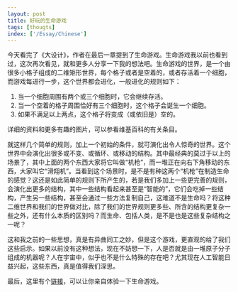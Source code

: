 ```yaml
---
layout: post
title: 好玩的生命游戏
tags: [thougts]
index: ['/Essay/Chinese']
---
```


今天看完了《大设计》，作者在最后一章提到了生命游戏。生命游戏我以前也看到过，这次再次看见，就和更多人分享一下我的想法吧。生命游戏的世界，是一个由很多小格子组成的二维矩形世界，每个格子或者是空着的，或者存活着一个细胞，而游戏每进行一步，这个世界都会进化，一般进化的规则如下：

1. 当一个细胞周围有两个或三个细胞时，它会继续存活。
2. 当一个空着的格子周围恰好有三个细胞时，这个格子会诞生一个细胞。
3. 如果不满足以上两点，这个格子将变成（或依旧是）空的。

详细的资料和更多有趣的图片，可以参看维基百科的有关条目。

就这样几个简单的规则，加上一个初始的条件，就可演化出令人惊奇的世界。这个世界中会演化出很多或不变、或循环、或移动的结构。其中最经典的莫过于以上的场景了，其中上面的两个东西大家将它叫做“机枪”，而一堆正在向右下角移动的东西，大家叫它“滑翔机”。当看到这个场景时，是不是有种这两个“机枪”在制造生命的感觉？这还是如此简单的规则下所产生的，若是我们多加上一些更完善的规则，会演化出更多的结构，其中一些结构看起来甚至是“智能的”，它们会吃掉一些结构，产生另一些结构，甚至会通过一些方法复制自己，这难道不是生命吗？将这种二维世界和我们的世界做对比，除了我们的世界规则更多些、所含的结构更复杂一些之外，还有什么本质的区别吗？而生命、包括人类，是不是也是这些复杂结构之一呢？

这和我之前的一些思想，真是有异曲同工之妙，但是这个游戏，更直观的给了我们这些启示。如果以前没有这种想法，现在不妨想一下，人是否就是由一堆原子分子组成的机器呢？人在宇宙中，似乎也不是什么特殊的存在吧？尤其现在人工智能日益兴起，这些东西，真是值得我们深思。

最后，这里有个[链接](http://web.archive.org/web/20120529021401/http://www.bitstorm.org/gameoflife/)，可以让你亲自体验一下生命游戏。
